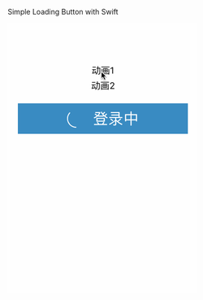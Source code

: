  Simple Loading Button with Swift
 
 ![image](https://github.com/wugang8068/CCLoadingButton/blob/master/CCLoadingButton/animate.gif)


